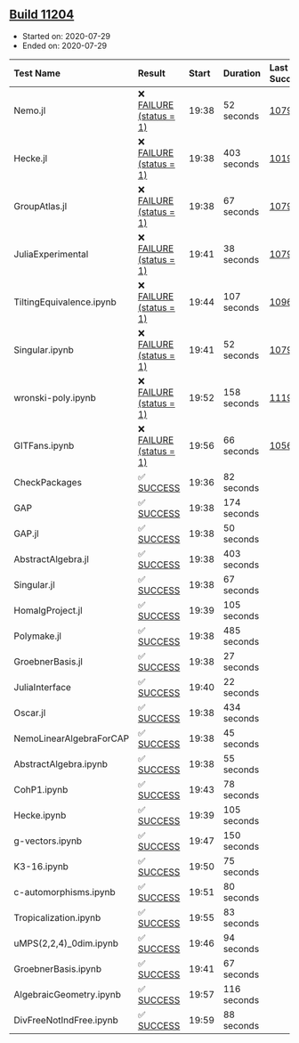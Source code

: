## [Build 11204](https://oscarci.mathematik.uni-kl.de/job/oscar/11204/)

* Started on: 2020-07-29
* Ended on: 2020-07-29

| Test Name    | Result | Start | Duration | Last Success | First Failure |
|:-------------|:-------|:------|:---------|:-------------|:--------------|
| Nemo.jl | ❌ [FAILURE (status = 1)](https://oscarci.mathematik.uni-kl.de/job/oscar/11204/artifact/logs/build-11204/Nemo.jl.log) | 19:38 | 52 seconds | [10790](https://oscarci.mathematik.uni-kl.de/job/oscar/10790/) | [10791](https://oscarci.mathematik.uni-kl.de/job/oscar/10791/) |
| Hecke.jl | ❌ [FAILURE (status = 1)](https://oscarci.mathematik.uni-kl.de/job/oscar/11204/artifact/logs/build-11204/Hecke.jl.log) | 19:38 | 403 seconds | [10197](https://oscarci.mathematik.uni-kl.de/job/oscar/10197/) | [10198](https://oscarci.mathematik.uni-kl.de/job/oscar/10198/) |
| GroupAtlas.jl | ❌ [FAILURE (status = 1)](https://oscarci.mathematik.uni-kl.de/job/oscar/11204/artifact/logs/build-11204/GroupAtlas.jl.log) | 19:38 | 67 seconds | [10790](https://oscarci.mathematik.uni-kl.de/job/oscar/10790/) | [10791](https://oscarci.mathematik.uni-kl.de/job/oscar/10791/) |
| JuliaExperimental | ❌ [FAILURE (status = 1)](https://oscarci.mathematik.uni-kl.de/job/oscar/11204/artifact/logs/build-11204/JuliaExperimental.log) | 19:41 | 38 seconds | [10790](https://oscarci.mathematik.uni-kl.de/job/oscar/10790/) | [10791](https://oscarci.mathematik.uni-kl.de/job/oscar/10791/) |
| TiltingEquivalence.ipynb | ❌ [FAILURE (status = 1)](https://oscarci.mathematik.uni-kl.de/job/oscar/11204/artifact/logs/build-11204/TiltingEquivalence.ipynb.log) | 19:44 | 107 seconds | [10962](https://oscarci.mathematik.uni-kl.de/job/oscar/10962/) | [10963](https://oscarci.mathematik.uni-kl.de/job/oscar/10963/) |
| Singular.ipynb | ❌ [FAILURE (status = 1)](https://oscarci.mathematik.uni-kl.de/job/oscar/11204/artifact/logs/build-11204/Singular.ipynb.log) | 19:41 | 52 seconds | [10790](https://oscarci.mathematik.uni-kl.de/job/oscar/10790/) | [10791](https://oscarci.mathematik.uni-kl.de/job/oscar/10791/) |
| wronski-poly.ipynb | ❌ [FAILURE (status = 1)](https://oscarci.mathematik.uni-kl.de/job/oscar/11204/artifact/logs/build-11204/wronski-poly.ipynb.log) | 19:52 | 158 seconds | [11192](https://oscarci.mathematik.uni-kl.de/job/oscar/11192/) | [11193](https://oscarci.mathematik.uni-kl.de/job/oscar/11193/) |
| GITFans.ipynb | ❌ [FAILURE (status = 1)](https://oscarci.mathematik.uni-kl.de/job/oscar/11204/artifact/logs/build-11204/GITFans.ipynb.log) | 19:56 | 66 seconds | [10566](https://oscarci.mathematik.uni-kl.de/job/oscar/10566/) | [10567](https://oscarci.mathematik.uni-kl.de/job/oscar/10567/) |
| CheckPackages | ✅ [SUCCESS](https://oscarci.mathematik.uni-kl.de/job/oscar/11204/artifact/logs/build-11204/CheckPackages.log) | 19:36 | 82 seconds |  |  |
| GAP | ✅ [SUCCESS](https://oscarci.mathematik.uni-kl.de/job/oscar/11204/artifact/logs/build-11204/GAP.log) | 19:38 | 174 seconds |  |  |
| GAP.jl | ✅ [SUCCESS](https://oscarci.mathematik.uni-kl.de/job/oscar/11204/artifact/logs/build-11204/GAP.jl.log) | 19:38 | 50 seconds |  |  |
| AbstractAlgebra.jl | ✅ [SUCCESS](https://oscarci.mathematik.uni-kl.de/job/oscar/11204/artifact/logs/build-11204/AbstractAlgebra.jl.log) | 19:38 | 403 seconds |  |  |
| Singular.jl | ✅ [SUCCESS](https://oscarci.mathematik.uni-kl.de/job/oscar/11204/artifact/logs/build-11204/Singular.jl.log) | 19:38 | 67 seconds |  |  |
| HomalgProject.jl | ✅ [SUCCESS](https://oscarci.mathematik.uni-kl.de/job/oscar/11204/artifact/logs/build-11204/HomalgProject.jl.log) | 19:39 | 105 seconds |  |  |
| Polymake.jl | ✅ [SUCCESS](https://oscarci.mathematik.uni-kl.de/job/oscar/11204/artifact/logs/build-11204/Polymake.jl.log) | 19:38 | 485 seconds |  |  |
| GroebnerBasis.jl | ✅ [SUCCESS](https://oscarci.mathematik.uni-kl.de/job/oscar/11204/artifact/logs/build-11204/GroebnerBasis.jl.log) | 19:38 | 27 seconds |  |  |
| JuliaInterface | ✅ [SUCCESS](https://oscarci.mathematik.uni-kl.de/job/oscar/11204/artifact/logs/build-11204/JuliaInterface.log) | 19:40 | 22 seconds |  |  |
| Oscar.jl | ✅ [SUCCESS](https://oscarci.mathematik.uni-kl.de/job/oscar/11204/artifact/logs/build-11204/Oscar.jl.log) | 19:38 | 434 seconds |  |  |
| NemoLinearAlgebraForCAP | ✅ [SUCCESS](https://oscarci.mathematik.uni-kl.de/job/oscar/11204/artifact/logs/build-11204/NemoLinearAlgebraForCAP.log) | 19:38 | 45 seconds |  |  |
| AbstractAlgebra.ipynb | ✅ [SUCCESS](https://oscarci.mathematik.uni-kl.de/job/oscar/11204/artifact/logs/build-11204/AbstractAlgebra.ipynb.log) | 19:38 | 55 seconds |  |  |
| CohP1.ipynb | ✅ [SUCCESS](https://oscarci.mathematik.uni-kl.de/job/oscar/11204/artifact/logs/build-11204/CohP1.ipynb.log) | 19:43 | 78 seconds |  |  |
| Hecke.ipynb | ✅ [SUCCESS](https://oscarci.mathematik.uni-kl.de/job/oscar/11204/artifact/logs/build-11204/Hecke.ipynb.log) | 19:39 | 105 seconds |  |  |
| g-vectors.ipynb | ✅ [SUCCESS](https://oscarci.mathematik.uni-kl.de/job/oscar/11204/artifact/logs/build-11204/g-vectors.ipynb.log) | 19:47 | 150 seconds |  |  |
| K3-16.ipynb | ✅ [SUCCESS](https://oscarci.mathematik.uni-kl.de/job/oscar/11204/artifact/logs/build-11204/K3-16.ipynb.log) | 19:50 | 75 seconds |  |  |
| c-automorphisms.ipynb | ✅ [SUCCESS](https://oscarci.mathematik.uni-kl.de/job/oscar/11204/artifact/logs/build-11204/c-automorphisms.ipynb.log) | 19:51 | 80 seconds |  |  |
| Tropicalization.ipynb | ✅ [SUCCESS](https://oscarci.mathematik.uni-kl.de/job/oscar/11204/artifact/logs/build-11204/Tropicalization.ipynb.log) | 19:55 | 83 seconds |  |  |
| uMPS(2,2,4)_0dim.ipynb | ✅ [SUCCESS](https://oscarci.mathematik.uni-kl.de/job/oscar/11204/artifact/logs/build-11204/uMPS-2-2-4-_0dim.ipynb.log) | 19:46 | 94 seconds |  |  |
| GroebnerBasis.ipynb | ✅ [SUCCESS](https://oscarci.mathematik.uni-kl.de/job/oscar/11204/artifact/logs/build-11204/GroebnerBasis.ipynb.log) | 19:41 | 67 seconds |  |  |
| AlgebraicGeometry.ipynb | ✅ [SUCCESS](https://oscarci.mathematik.uni-kl.de/job/oscar/11204/artifact/logs/build-11204/AlgebraicGeometry.ipynb.log) | 19:57 | 116 seconds |  |  |
| DivFreeNotIndFree.ipynb | ✅ [SUCCESS](https://oscarci.mathematik.uni-kl.de/job/oscar/11204/artifact/logs/build-11204/DivFreeNotIndFree.ipynb.log) | 19:59 | 88 seconds |  |  |
